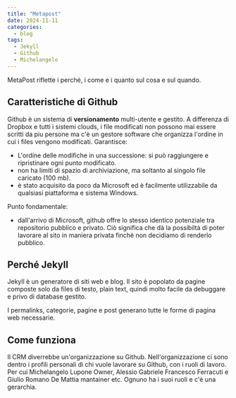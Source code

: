 ```yaml
---
title: "Metapost"
date: 2024-11-11
categories:
  - blog
tags:
  - Jekyll
  - Github
  - Michelangelo
---
```


MetaPost riflette i perché, i come e i quanto sul cosa e sul quando.

## Caratteristiche di Github

Github è un sistema di **versionamento** multi-utente e gestito. A differenza di Dropbox e tutti i sistemi clouds, i file modificati non possono mai essere scritti da piu persone ma c'è un gestore software che organizza l'ordine in cui i files vengono modificati. Garantisce:

 - L'ordine delle modifiche in una successione: si può raggiungere e ripristinare ogni punto modificato.
 - non ha limiti di spazio di archiviazione, ma soltanto al singolo file caricato (100 mb).
 - è stato acquisito da poco da Microsoft ed è facilmente utilizzabile da qualsiasi piattaforma e sistema Windows.

Punto fondamentale:

 - dall'arrivo di Microsoft, github offre lo stesso identico potenziale tra repositorio pubblico e privato. Ciò significa che dà la possibiltà di poter lavorare al sito in maniera privata finché non decidiamo di renderlo pubblico.

## Perché Jekyll

Jekyll è un generatore di siti web e blog. Il sito è popolato da pagine composte solo da files di testo, plain text, quindi molto facile da debuggare e privo di database gestito.

I permalinks, categorie, pagine e post generano tutte le forme di pagina web necessarie.

## Come funziona

Il CRM diverrebbe un'organizzazione su Github. Nell'organizzazione ci sono dentro i profili personali di chi vuole lavorare su Github, con i ruoli di lavoro. Per cui Michelangelo Lupone Owner, Alessio Gabriele Francesco Ferracuti e Giulio Romano De Mattia mantainer etc. Ognuno ha i suoi ruoli e c'è una gerarchia.
